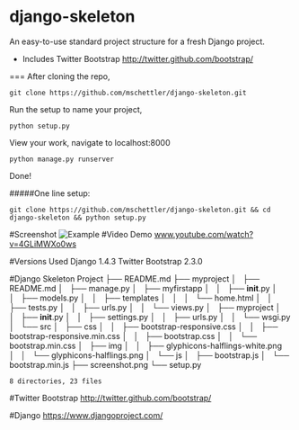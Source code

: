 django-skeleton
===============

An easy-to-use standard project structure for a fresh Django project.

* Includes Twitter Bootstrap http://twitter.github.com/bootstrap/

===
After cloning the repo,

    git clone https://github.com/mschettler/django-skeleton.git

Run the setup to name your project,
    
    python setup.py

View your work, navigate to localhost:8000

    python manage.py runserver
    
Done!



#####One line setup:

	git clone https://github.com/mschettler/django-skeleton.git && cd django-skeleton && python setup.py


#Screenshot
![Example](https://raw.github.com/mschettler/django-skeleton/master/screenshot.png)
#Video Demo
www.youtube.com/watch?v=4GLiMWXo0ws


#Versions Used
    Django 1.4.3
    Twitter Bootstrap 2.3.0


#Django Skeleton Project
    ├── README.md
    ├── myproject
    │   ├── README.md
    │   ├── manage.py
    │   ├── myfirstapp
    │   │   ├── __init__.py
    │   │   ├── models.py
    │   │   ├── templates
    │   │   │   └── home.html
    │   │   ├── tests.py
    │   │   ├── urls.py
    │   │   └── views.py
    │   ├── myproject
    │   │   ├── __init__.py
    │   │   ├── settings.py
    │   │   ├── urls.py
    │   │   └── wsgi.py
    │   └── src
    │       ├── css
    │       │   ├── bootstrap-responsive.css
    │       │   ├── bootstrap-responsive.min.css
    │       │   ├── bootstrap.css
    │       │   └── bootstrap.min.css
    │       ├── img
    │       │   ├── glyphicons-halflings-white.png
    │       │   └── glyphicons-halflings.png
    │       └── js
    │           ├── bootstrap.js
    │           └── bootstrap.min.js
    ├── screenshot.png
    └── setup.py

    8 directories, 23 files

    
    
#Twitter Bootstrap
http://twitter.github.com/bootstrap/

#Django
https://www.djangoproject.com/
